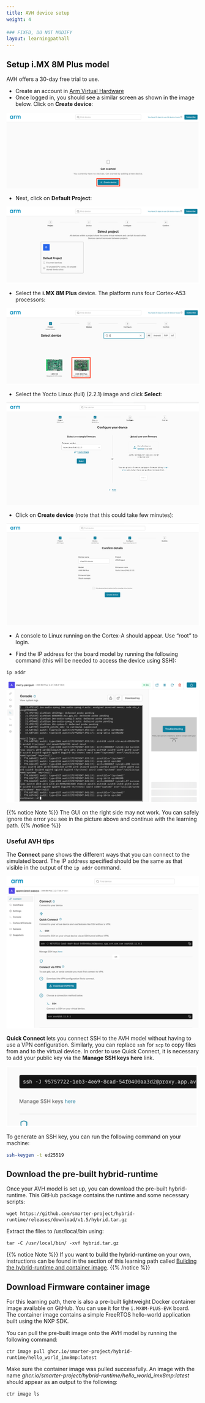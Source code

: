 ```yaml
---
title: AVH device setup
weight: 4

### FIXED, DO NOT MODIFY
layout: learningpathall
---
```


## Setup i.MX 8M Plus model

AVH offers a 30-day free trial to use.
-	Create an account in [Arm Virtual Hardware](https://app.avh.arm.com/login)
-	Once logged in, you should see a similar screen as shown in the image below. Click on **Create device**:
  
![create device alt-text#center](avh_images/avh1.png "Figure 1. Create device")
- Next, click on **Default Project**:
  
![select project alt-text#center](avh_images/avh2.png "Figure 2. Select project")
- Select the **i.MX 8M Plus** device. The platform runs four Cortex-A53 processors:

![Select the i.MX 8M Plus device alt-text#center](avh_images/avh3.png "Figure 3. Select device")

- Select the Yocto Linux (full) (2.2.1) image and click **Select**:
  
![Select the Yocto Linux (full) (2.2.1) alt-text#center](avh_images/avh4.png "Figure 4. Select the Yocto Linux (full) (2.2.1) image")
- Click on **Create device** (note that this could take few minutes):

![confirm create device alt-text#center](avh_images/avh5.png "Figure 5. Confirm create device")

-	A console to Linux running on the Cortex-A should appear. Use “root” to login.

-	Find the IP address for the board model by running the following command (this will be needed to access the device using SSH):
```bash
ip addr
```
![A running model alt-text#center](avh_images/avh6.png "Figure 6. A running model")

{{% notice Note %}}
The GUI on the right side may not work. You can safely ignore the error you see in the picture above and continue with the learning path.
{{% /notice %}}

### Useful AVH tips

The **Connect** pane shows the different ways that you can connect to the simulated board. The IP address specified should be the same as that visible in the output of the `ip addr` command.

![AVH connect interface alt-text#center](avh_images/avh7.png "Figure 7. AVH connect interface")

**Quick Connect** lets you connect SSH to the AVH model without having to use a VPN configuration. Similarly, you can replace `ssh` for `scp` to copy files from and to the virtual device. In order to use Quick Connect, it is necessary to add your public key via the **Manage SSH keys here** link.

![Generate SSH key alt-text#center](avh_images/avh8.png "Figure 8. Generate SSH key")

To generate an SSH key, you can run the following command on your machine:
```bash
ssh-keygen -t ed25519
```


## Download the pre-built hybrid-runtime

Once your AVH model is set up, you can download the pre-built hybrid-runtime. This GitHub package contains the runtime and some necessary scripts:

```console
wget https://github.com/smarter-project/hybrid-runtime/releases/download/v1.5/hybrid.tar.gz
```

Extract the files to /usr/local/bin using:
```console
tar -C /usr/local/bin/ -xvf hybrid.tar.gz
```
{{% notice Note %}}
If you want to build the hybrid-runtime on your own, instructions can be found in the section of this learning path called [Building the hybrid-runtime and container image](/learning-paths/embedded-and-microcontrollers/cloud-native-deployment-on-hybrid-edge-systems/build-runtime/).
{{% /notice %}}

## Download Firmware container image

For this learning path, there is also a pre-built lightweight Docker container image available on GitHub. You can use it for the `i.MX8M-PLUS-EVK` board. The container image contains a simple FreeRTOS hello-world application built using the NXP SDK.

You can pull the pre-built image onto the AVH model by running the following command:

```console
ctr image pull ghcr.io/smarter-project/hybrid-runtime/hello_world_imx8mp:latest
```
Make sure the container image was pulled successfully. An image with the name *ghcr.io/smarter-project/hybrid-runtime/hello_world_imx8mp:latest* should appear as an output to the following:

```console
ctr image ls
```

